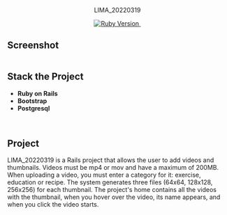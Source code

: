 <p align="center">LIMA_20220319</p>

<p align="center">
  <a href="https://ruby-doc.org/core-2.7.3/">
    <img alt="Ruby Version" src="https://img.shields.io/badge/Ruby-2.7.3 -green.svg" target="_blank">
  </a>
  <a href="https://guides.rubyonrails.org/6_1_release_notes.html">
    <img alt="" src="https://img.shields.io/badge/Rails-~> 6.0.4-blue.svg" target="_blank">
  </a>
</p>

## Screenshot
![]()

## Stack the Project

- **Ruby on Rails**
- **Bootstrap**
- **Postgresql**

<br>

## Project
LIMA_20220319 is a Rails project that allows the user to add videos and thumbnails.
Videos must be mp4 or mov and have a maximum of 200MB.
When uploading a video, you must enter a category for it: exercise, education or recipe.
The system generates three files (64x64, 128x128, 256x256) for each thumbnail.
The project's home contains all the videos with the thumbnail, when you hover over the video, its name appears, and when you click the video starts.
